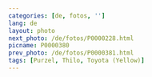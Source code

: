 ```yaml
---
categories: [de, fotos, '']
lang: de
layout: photo
next_photo: /de/fotos/P0000228.html
picname: P0000380
prev_photo: /de/fotos/P0000381.html
tags: [Purzel, Thilo, Toyota (Yellow)]
---
```


